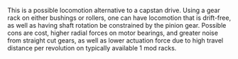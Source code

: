 This is a possible locomotion alternative to a capstan drive. Using a gear rack on either bushings or rollers, one can have locomotion that is drift-free, as well as having shaft rotation be constrained by the pinion gear. Possible cons are cost, higher radial forces on motor bearings, and greater noise from straight cut gears, as well as lower actuation force due to high travel distance per revolution on typically available 1 mod racks.
